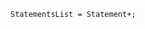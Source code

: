 <!-- This file is generated automatically by infrastructure scripts. Please don't edit by hand. -->

```{ .ebnf .slang-ebnf #StatementsList }
StatementsList = Statement+;
```
